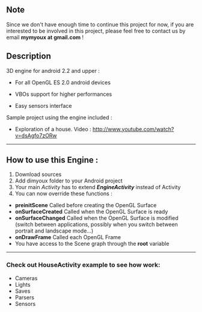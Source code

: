 ## Note ##

Since we don't have enough time to continue this project for now,
if you are interested to be involved in this project, please feel free to contact us by email **mymyoux at gmail.com** !


## Description ##

3D engine for android 2.2 and upper :

- For all OpenGL ES 2.0 android devices

- VBOs support for higher performances

- Easy sensors interface


Sample project using the engine included :

- Exploration of a house. Video : http://www.youtube.com/watch?v=dsAgfo7zORw

---

## How to use this Engine : ##
  1. Download sources
  1. Add dimyoux folder to your Android project
  1. Your main _Activity_ has to extend _**EngineActivity**_ instead of Activity
  1. You can now override these functions :
  * **preinitScene** Called before creating the OpenGL Surface
  * **onSurfaceCreated** Called when the OpenGL Surface is ready
  * **onSurfaceChanged** Called when the OpenGL Surface is modified (switch between applications, possibly when you switch between portrait and landscape mode...)
  * **onDrawFrame** Called each OpenGL Frame
  * You have access to the Scene graph through the **root** variable
> 
---

### Check out HouseActivity example to see how work: ###
  * Cameras
  * Lights
  * Saves
  * Parsers
  * Sensors